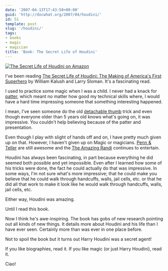 ```yaml
---
date: '2007-04-13T17:43:50+00:00'
guid: 'http://docwhat.org/2007/04/houdini/'
id: 51
template: post
slug: '/houdini/'
tags:
- books
- magic
- magician
title: 'Book: The Secret Life of Houdini'
---
```


[![*The Secret Life of Houdini* on
Amazon](https://ws-na.amazon-adsystem.com/widgets/q?_encoding=UTF8&MarketPlace=US&ASIN=0743272072&ServiceVersion=20070822&ID=AsinImage&WS=1&Format=_SL160_&tag=thedocwha-20)](https://amzn.to/2IPTdV9)

I've been reading
[The Secret Life of Houdini: The Making of America's First Superhero](http://amzn.to/2nRkT1Y)
by William Kalush and Larry Sloman. It's a fascinating read.

I used to practice some magic when I was a child. I never had a knack for
[patter](http://en.wikipedia.org/wiki/Patter), which meant no matter how good
my technical skills where, I would have a hard time impressing someone that
something interesting happened.

I mean, I've seen someone do the old
[detachable thumb](http://en.wikipedia.org/wiki/Detachable_thumb) trick and
even though everyone older than 5 years old knows what's going on, it was
impressive. You couldn't help believing because of the patter and
presentation.

Even though I play with slight of hands off and on, I have pretty much given
up on that. However, I haven't given up on Magic or magicians.
[Penn & Teller](http://www.pennandteller.com/) are still awesome and the
[The Amazing Randi](http://www.randi.org/) continues to entertain.

Houdini has always been fascinating, in part because everything he did seemed
both possible and yet impossible. Even after I learned how some of his tricks
were done, the fact he could actually do that was impressive. In some ways,
I'm not sure what's more impressive; that he could make you believe that he
could walk through handcuffs, walls, jail cells, etc. or that he did all that
work to make it look like he would walk through handcuffs, walls, jail cells,
etc.

Either way, Houdini was amazing.

Until I read this book.

Now I think he's awe-inspiring. The book has gobs of new research pointing out
all kinds of new things. It details more about Houdini and his life than I
have ever seen. Certainly more than was ever in one place before.

Not to spoil the book but it turns out Harry Houdini was a secret agent!

If you like biographies, read it. If you like magic (or just Harry Houdini),
read it.

Ciao!
